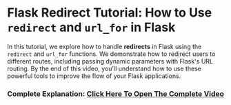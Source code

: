 # Flask Redirect Tutorial: How to Use `redirect` and `url_for` in Flask

In this tutorial, we explore how to handle **redirects** in Flask using the `redirect` and `url_for` functions. We demonstrate how to redirect users to different routes, including passing dynamic parameters with Flask's URL routing. By the end of this video, you'll understand how to use these powerful tools to improve the flow of your Flask applications.

### Complete Explanation: [Click Here To Open The Complete Video](https://youtu.be/9K-Z3C_WAL8)
